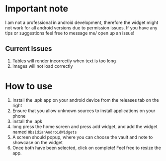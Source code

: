 # Important note
I am not a professional in android development, therefore the widget might not work for all android versions due to permission issues. If you have any tips or suggestions feel free to message me/ open up an issue!

## Current Issues
1. Tables will render incorrectly when text is too long
2. images will not load correctly

# How to use
1. Install the .apk app on your android device from the releases tab on the right
2. Ensure that you allow unknown sources to install applications on your phone
3. install the .apk
4. long press the home screen and press add widget, and add the widget named `ObsidianAndroidWidgets`
5. A screen should popup, where you can choose the vault and note to showcase on the widget
7. Once both have been selected, click on complete! Feel free to resize the app.
